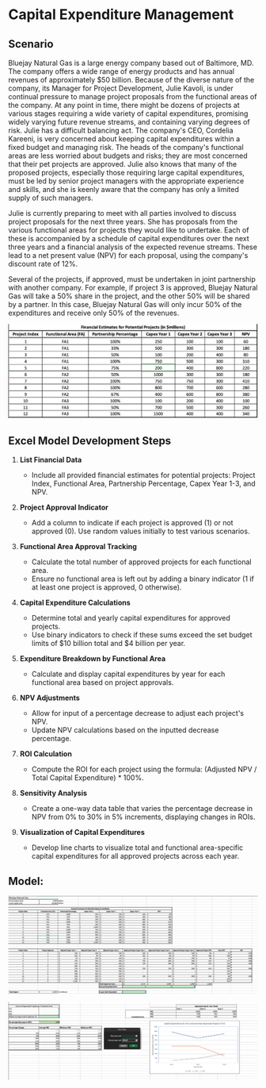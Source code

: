 # Capital Expenditure Management

## Scenario

Bluejay Natural Gas is a large energy company based out of Baltimore, MD. The company offers a wide range of energy products and has annual revenues of approximately $50 billion. Because of the diverse nature of the company, its Manager for Project Development, Julie Kavoli, is under continual pressure to manage project proposals from the functional areas of the company. At any point in time, there might be dozens of projects at various stages requiring a wide variety of capital expenditures, promising widely varying future revenue streams, and containing varying degrees of risk. Julie has a difficult balancing act. The company's CEO, Cordelia Kareeni, is very concerned about keeping capital expenditures within a fixed budget and managing risk. The heads of the company's functional areas are less worried about budgets and risks; they are most concerned that their pet projects are approved. Julie also knows that many of the proposed projects, especially those requiring large capital expenditures, must be led by senior project managers with the appropriate experience and skills, and she is keenly aware that the company has only a limited supply of such managers. 

Julie is currently preparing to meet with all parties involved to discuss project proposals for the next three years. She has proposals from the various functional areas for projects they would like to undertake. Each of these is accompanied by a schedule of capital expenditures over the next three years and a financial analysis of the expected revenue streams. These lead to a net present value (NPV) for each proposal, using the company's discount rate of 12%.

Several of the projects, if approved, must be undertaken in joint partnership with another company. For example, if project 3 is approved, Bluejay Natural Gas will take a 50% share in the project, and the other 50% will be shared by a partner.  In this case, Bluejay Natural Gas will only incur 50% of the expenditures and receive only 50% of the revenues.  

![Starting Data](https://github.com/adiimated/Capital-Expenditure-Management/blob/main/images/Starting%20Data.png)

## Excel Model Development Steps

1. **List Financial Data**
   - Include all provided financial estimates for potential projects: Project Index, Functional Area, Partnership Percentage, Capex Year 1-3, and NPV.

2. **Project Approval Indicator**
   - Add a column to indicate if each project is approved (1) or not approved (0). Use random values initially to test various scenarios.

3. **Functional Area Approval Tracking**
   - Calculate the total number of approved projects for each functional area.
   - Ensure no functional area is left out by adding a binary indicator (1 if at least one project is approved, 0 otherwise).

4. **Capital Expenditure Calculations**
   - Determine total and yearly capital expenditures for approved projects.
   - Use binary indicators to check if these sums exceed the set budget limits of $10 billion total and $4 billion per year.

5. **Expenditure Breakdown by Functional Area**
   - Calculate and display capital expenditures by year for each functional area based on project approvals.

6. **NPV Adjustments**
   - Allow for input of a percentage decrease to adjust each project's NPV.
   - Update NPV calculations based on the inputted decrease percentage.

7. **ROI Calculation**
   - Compute the ROI for each project using the formula: (Adjusted NPV / Total Capital Expenditure) * 100%.

8. **Sensitivity Analysis**
   - Create a one-way data table that varies the percentage decrease in NPV from 0% to 30% in 5% increments, displaying changes in ROIs.

9. **Visualization of Capital Expenditures**
   - Develop line charts to visualize total and functional area-specific capital expenditures for all approved projects across each year.

## Model:

![](https://github.com/adiimated/Capital-Expenditure-Management/blob/main/images/Modeling%20Data.png)

![](https://github.com/adiimated/Capital-Expenditure-Management/blob/main/images/Conditions%20and%20Viz.png)
